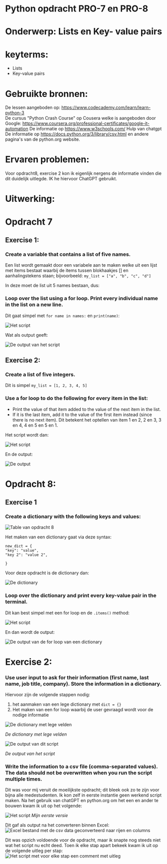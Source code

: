 # Python opdracht PRO-7 en PRO-8
# Onderwerp: Lists en Key- value pairs

# keyterms:
- Lists
- Key-value pairs

# Gebruikte bronnen:
De lessen aangeboden op:
     https://www.codecademy.com/learn/learn-python-3  
De cursus "Python Crash Course" op Cousera welke is aangeboden door Google: 
    https://www.coursera.org/professional-certificates/google-it-automation
De informatie op https://www.w3schools.com/ 
Hulp van chatgpt
De informatie op https://docs.python.org/3/library/csv.html en andere pagina's van de python.org website.


# Ervaren problemen:
Voor opdracht8, exercise 2 kon ik eigenlijk nergens de informatie vinden die dit duidelijk uitlegde. IK he hiervoor ChatGPT gebruikt.

# Uitwerking:
# Opdracht 7
## Exercise 1:
### Create a variable that contains a list of five names.
Een list wordt gemaakt door een variabele aan te maken welke uit een lijst met items bestaat waarbij de items tussen blokhaakjes [] en aanhalingstekens staan; bijvoorbeeld: ```my_list = ["a", "b", "c", "d"]```

In deze moet de list uit 5 names bestaan, dus: 

### Loop over the list using a for loop. Print every individual name in the list on a new line.
Dit gaat simpel met ```for name in names:``` en ```print(name)```:

![Het script](/00_includes/Python_images/opdracht7_1_1.png)   

Wat als output geeft:

![De output van het script](/00_includes/Python_images/opdracht7_1_1_output.png)  

## Exercise 2:
### Create a list of five integers.
Dit is simpel ```my_list = [1, 2, 3, 4, 5]```

### Use a for loop to do the following for every item in the list:
- Print the value of that item added to the value of the next item in the list. 
- If it is the last item, add it to the value of the first item instead (since there is no next item).
Dit betekent het optellen van item 1 en 2, 2 en 3, 3 en 4, 4 en 5 en 5 en 1.

Het script wordt dan:  

![Het script](/00_includes/Python_images/opdracht7_2_1.png)   

En de output:   

![De output](/00_includes/Python_images/opdracht7_2_1_output.png) 


# Opdracht 8:
## Exercise 1
### Create a dictionary with the following keys and values:

![Table van opdracht 8](/00_includes/Python_images/opdracht8_table.png) 

Het maken van een dictionary gaat via deze syntax:
```
new_dict = {
"key": "value",
"key 2": "value 2",

}
```
Voor deze opdracht is de dictionary dan:

![De dictionary](/00_includes/Python_images/opdracht8_1_1.png)

### Loop over the dictionary and print every key-value pair in the terminal.
Dit kan best simpel met een for loop en de ```.items()``` method:

![Het script](/00_includes/Python_images/opdracht8_1_2.png)  

En dan wordt de output:

![De output van de for loop van een dictionary](/00_includes/Python_images/opdracht8_1_2_output.png)

# Exercise 2:
### Use user input to ask for their information (first name, last name, job title, company). Store the information in a dictionary.

Hiervoor zijn de volgende stappen nodig:
1) het aanmaken van een lege dictionary met ```dict = {}```
2) Het maken van een for loop waarbij de user gevraagd wordt voor de nodige informatie

![De dictionary met lege velden](/00_includes/Python_images/opdracht8_2_0.png)

*De dictionary met lege velden*


![De output van dit script](/00_includes/Python_images/opdracht8_2_0_output.png)

*De output van het script*

### Write the information to a csv file (comma-separated values). The data should not be overwritten when you run the script multiple times.

Dit was voor mij veruit de moeilijkste opdracht; dit bleek ook zo te zijn voor bijna alle medestudenten.
Ik kon zelf in eerste instantie geen werkend script maken. Na het gebruik van chatGPT en python.org om het een en ander te bouwen kwam ik uit op het volgende:

![Het script](/00_includes/Python_images/opdracht8_2_2.png)
*Mijn eerste versie*

Dit gaf als output na het converteren binnen Excel:  
![Excel bestand met de csv data geconverteerd naar rijen en columns](/00_includes/Python_images/opdracht8_excel.png)


Dit was opzich voldoende voor de opdracht, maar ik snapte nog steeds niet wat het script nu echt deed.
Toen ik elke stap apart bekeek kwam ik uit op de volgende uitleg per stap:
![Het script met voor elke stap een comment met uitleg](/00_includes/Python_images/opdracht8_2_1.png)